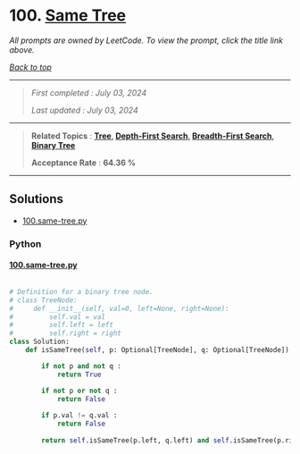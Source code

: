 # 100. [Same Tree](<https://leetcode.com/problems/same-tree>)

*All prompts are owned by LeetCode. To view the prompt, click the title link above.*

*[Back to top](<../README.md>)*

------

> *First completed : July 03, 2024*
>
> *Last updated : July 03, 2024*

------

> **Related Topics** : **[Tree](<by_topic/Tree.md>), [Depth-First Search](<by_topic/Depth-First Search.md>), [Breadth-First Search](<by_topic/Breadth-First Search.md>), [Binary Tree](<by_topic/Binary Tree.md>)**
>
> **Acceptance Rate** : **64.36 %**

------

## Solutions

- [100.same-tree.py](<../my-submissions/100.same-tree.py>)
### Python
#### [100.same-tree.py](<../my-submissions/100.same-tree.py>)
```Python

# Definition for a binary tree node.
# class TreeNode:
#     def __init__(self, val=0, left=None, right=None):
#         self.val = val
#         self.left = left
#         self.right = right
class Solution:
    def isSameTree(self, p: Optional[TreeNode], q: Optional[TreeNode]) -> bool:

        if not p and not q :
            return True

        if not p or not q :
            return False
        
        if p.val != q.val :
            return False
        
        return self.isSameTree(p.left, q.left) and self.isSameTree(p.right, q.right)
        

```

